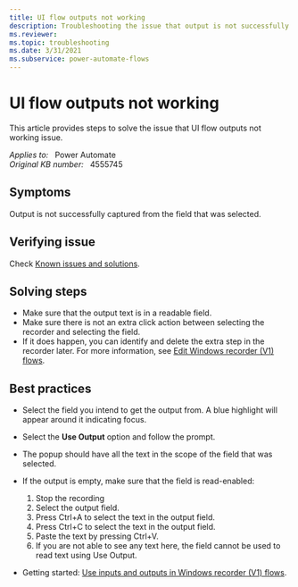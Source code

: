 ```yaml
---
title: UI flow outputs not working
description: Troubleshooting the issue that output is not successfully captured from the field that was selected.
ms.reviewer: 
ms.topic: troubleshooting
ms.date: 3/31/2021
ms.subservice: power-automate-flows
---
```

# UI flow outputs not working

This article provides steps to solve the issue that UI flow outputs not working issue.

_Applies to:_ &nbsp; Power Automate  
_Original KB number:_ &nbsp; 4555745

## Symptoms

Output is not successfully captured from the field that was selected.

## Verifying issue

Check [Known issues and solutions](/power-automate/desktop-flows/create-desktop#known-issues-and-solutions).

## Solving steps

- Make sure that the output text is in a readable field.
- Make sure there is not an extra click action between selecting the recorder and selecting the field.
- If it does happen, you can identify and delete the extra step in the recorder later. For more information, see [Edit Windows recorder (V1) flows](/power-automate/desktop-flows/edit-desktop).

## Best practices

- Select the field you intend to get the output from. A blue highlight will appear around it indicating focus.
- Select the **Use Output** option and follow the prompt.
- The popup should have all the text in the scope of the field that was selected.
- If the output is empty, make sure that the field is read-enabled:

  1. Stop the recording
  2. Select the output field.
  3. Press Ctrl+A to select the text in the output field.
  4. Press Ctrl+C to select the text in the output field.
  5. Paste the text by pressing Ctrl+V.
  6. If you are not able to see any text here, the field cannot be used to read text using Use Output.

- Getting started: [Use inputs and outputs in Windows recorder (V1) flows](/power-automate/desktop-flows/inputs-outputs-desktop).
